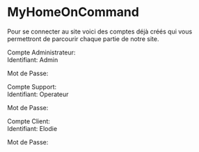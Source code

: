# MyHomeOnCommand
Pour se connecter au site voici des comptes déjà créés qui vous permettront de parcourir chaque partie de notre site.

Compte Administrateur:  
  Identifiant: Admin
  
  Mot de Passe:
  
Compte Support:  
  Identifiant: Operateur
  
  Mot de Passe:
  
Compte Client:  
  Identifiant: Elodie
  
  Mot de Passe:
